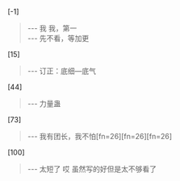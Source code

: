 
[-1] 
>--- 我 我，第一<br>
>--- 先不看，等加更<br>

[15] 
>--- 订正：底细—底气<br>

[44] 
>--- 力量蛊<br>

[73] 
>--- 我有团长，我不怕[fn=26][fn=26][fn=26]<br>

[100] 
>--- 太短了   哎  虽然写的好但是太不够看了<br>
